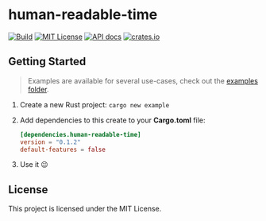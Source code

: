 # human-readable-time

[![Build](https://github.com/flying7eleven/human-readable-time/actions/workflows/build.yml/badge.svg)](https://github.com/flying7eleven/human-readable-time/actions/workflows/build.yml)
[![MIT License](http://img.shields.io/badge/license-MIT-9370d8.svg?style=flat)](http://opensource.org/licenses/MIT)
[![API docs](https://img.shields.io/badge/API-documentation-blue.svg)](https://docs.rs/human-readable-time)
[![crates.io](https://img.shields.io/crates/v/human-readable-time.svg)](https://crates.io/crates/human-readable-time)

## Getting Started

> Examples are available for several use-cases, check out the [examples folder](https://github.com/flying7eleven/human-readable-time/tree/main/examples).

1. Create a new Rust project: `cargo new example`
2. Add dependencies to this create to your **Cargo.toml** file:

    ```toml
    [dependencies.human-readable-time]
    version = "0.1.2"
    default-features = false
    ```

3. Use it 😉

## License

This project is licensed under the MIT License.